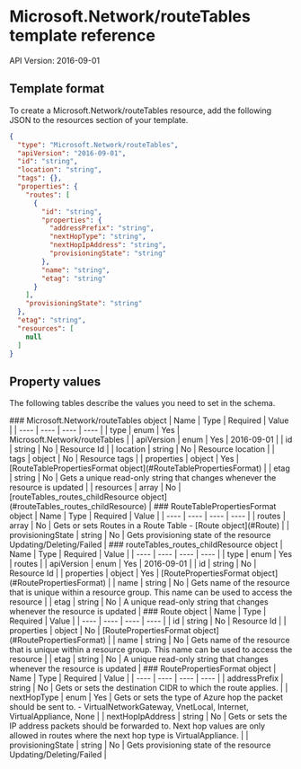 # Microsoft.Network/routeTables template reference
API Version: 2016-09-01
## Template format

To create a Microsoft.Network/routeTables resource, add the following JSON to the resources section of your template.

```json
{
  "type": "Microsoft.Network/routeTables",
  "apiVersion": "2016-09-01",
  "id": "string",
  "location": "string",
  "tags": {},
  "properties": {
    "routes": [
      {
        "id": "string",
        "properties": {
          "addressPrefix": "string",
          "nextHopType": "string",
          "nextHopIpAddress": "string",
          "provisioningState": "string"
        },
        "name": "string",
        "etag": "string"
      }
    ],
    "provisioningState": "string"
  },
  "etag": "string",
  "resources": [
    null
  ]
}
```
## Property values

The following tables describe the values you need to set in the schema.

<a id="Microsoft.Network/routeTables" />
### Microsoft.Network/routeTables object
|  Name | Type | Required | Value |
|  ---- | ---- | ---- | ---- |
|  type | enum | Yes | Microsoft.Network/routeTables |
|  apiVersion | enum | Yes | 2016-09-01 |
|  id | string | No | Resource Id |
|  location | string | No | Resource location |
|  tags | object | No | Resource tags |
|  properties | object | Yes | [RouteTablePropertiesFormat object](#RouteTablePropertiesFormat) |
|  etag | string | No | Gets a unique read-only string that changes whenever the resource is updated |
|  resources | array | No | [routeTables_routes_childResource object](#routeTables_routes_childResource) |


<a id="RouteTablePropertiesFormat" />
### RouteTablePropertiesFormat object
|  Name | Type | Required | Value |
|  ---- | ---- | ---- | ---- |
|  routes | array | No | Gets or sets Routes in a Route Table - [Route object](#Route) |
|  provisioningState | string | No | Gets provisioning state of the resource Updating/Deleting/Failed |


<a id="routeTables_routes_childResource" />
### routeTables_routes_childResource object
|  Name | Type | Required | Value |
|  ---- | ---- | ---- | ---- |
|  type | enum | Yes | routes |
|  apiVersion | enum | Yes | 2016-09-01 |
|  id | string | No | Resource Id |
|  properties | object | Yes | [RoutePropertiesFormat object](#RoutePropertiesFormat) |
|  name | string | No | Gets name of the resource that is unique within a resource group. This name can be used to access the resource |
|  etag | string | No | A unique read-only string that changes whenever the resource is updated |


<a id="Route" />
### Route object
|  Name | Type | Required | Value |
|  ---- | ---- | ---- | ---- |
|  id | string | No | Resource Id |
|  properties | object | No | [RoutePropertiesFormat object](#RoutePropertiesFormat) |
|  name | string | No | Gets name of the resource that is unique within a resource group. This name can be used to access the resource |
|  etag | string | No | A unique read-only string that changes whenever the resource is updated |


<a id="RoutePropertiesFormat" />
### RoutePropertiesFormat object
|  Name | Type | Required | Value |
|  ---- | ---- | ---- | ---- |
|  addressPrefix | string | No | Gets or sets the destination CIDR to which the route applies. |
|  nextHopType | enum | Yes | Gets or sets the type of Azure hop the packet should be sent to. - VirtualNetworkGateway, VnetLocal, Internet, VirtualAppliance, None |
|  nextHopIpAddress | string | No | Gets or sets the IP address packets should be forwarded to. Next hop values are only allowed in routes where the next hop type is VirtualAppliance. |
|  provisioningState | string | No | Gets provisioning state of the resource Updating/Deleting/Failed |


